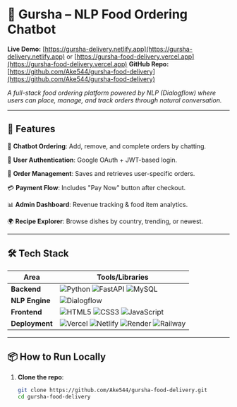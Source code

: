 # 🍴 Gursha – NLP Food Ordering Chatbot

**Live Demo:** [https://gursha-delivery.netlify.app](https://gursha-delivery.netlify.app) or [https://gursha-food-delivery.vercel.app](https://gursha-food-delivery.vercel.app) 
**GitHub Repo:** [https://github.com/Ake544/gursha-food-delivery](https://github.com/Ake544/gursha-food-delivery)  

*A full-stack food ordering platform powered by NLP (Dialogflow) where users can place, manage, and track orders through natural conversation.*

---

## 🚀 **Features**
💬 **Chatbot Ordering**: Add, remove, and complete orders by chatting.

👤 **User Authentication**: Google OAuth + JWT-based login.

🛒 **Order Management**: Saves and retrieves user-specific orders.

💳 **Payment Flow**: Includes "Pay Now" button after checkout.

📊 **Admin Dashboard**: Revenue tracking & food item analytics.

🌍 **Recipe Explorer**: Browse dishes by country, trending, or newest. 

---

## 🛠️ **Tech Stack**
| **Area**       | **Tools/Libraries**                                                                                                  |
|----------------|--------------------------------------------------------------------------------------------------------------------|
| **Backend**    | ![Python](https://img.shields.io/badge/Python-3776AB?logo=python&logoColor=white) ![FastAPI](https://img.shields.io/badge/FastAPI-009688?logo=fastapi&logoColor=white) ![MySQL](https://img.shields.io/badge/MySQL-4479A1?logo=mysql&logoColor=white) |
| **NLP Engine** | ![Dialogflow](https://img.shields.io/badge/Dialogflow-FF9800?logo=dialogflow&logoColor=white) |
| **Frontend**   | ![HTML5](https://img.shields.io/badge/HTML5-E34F26?logo=html5&logoColor=white) ![CSS3](https://img.shields.io/badge/CSS3-1572B6?logo=css3&logoColor=white) ![JavaScript](https://img.shields.io/badge/JavaScript-F7DF1E?logo=javascript&logoColor=black) |
| **Deployment** | ![Vercel](https://img.shields.io/badge/Vercel-000000?logo=vercel&logoColor=white) ![Netlify](https://img.shields.io/badge/Netlify-00C7B7?logo=netlify&logoColor=white) ![Render](https://img.shields.io/badge/Render-46E3B7?logo=render&logoColor=white) ![Railway](https://img.shields.io/badge/Railway-0B0D0E?logo=railway&logoColor=white) |


---

## 📦 **How to Run Locally**
1. **Clone the repo**:
   ```bash
   git clone https://github.com/Ake544/gursha-food-delivery.git
   cd gursha-food-delivery